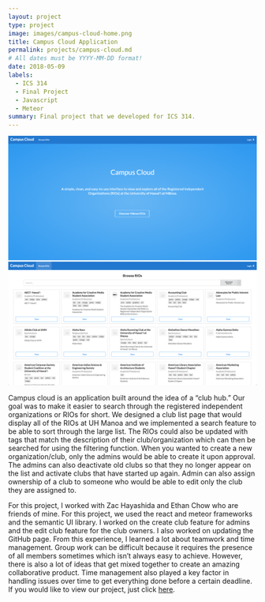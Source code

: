 ```yaml
---
layout: project
type: project
image: images/campus-cloud-home.png
title: Campus Cloud Application
permalink: projects/campus-cloud.md
# All dates must be YYYY-MM-DD format!
date: 2018-05-09
labels:
  - ICS 314
  - Final Project
  - Javascript
  - Meteor
summary: Final project that we developed for ICS 314.
---
```


<div class="ui small rounded images">
  <img class="ui image" src="../images/campus-cloud-home.png">
  <img class="ui image" src="../images/campus-cloud-club.png">
</div>

Campus cloud is an application built around the idea of a “club hub.” Our goal was to make it easier to search through the registered independent organizations or RIOs for short. We designed a club list page that would display all of the RIOs at UH Manoa and we implemented a search feature to be able to sort through the large list. The RIOs could also be updated with tags that match the description of their club/organization which can then be searched for using the filtering function. When you wanted to create a new organization/club, only the admins would be able to create it upon approval. The admins can also deactivate old clubs so that they no longer appear on the list and activate clubs that have started up again. Admin can also assign ownership of a club to someone who would be able to edit only the club they are assigned to.

For this project, I worked with Zac Hayashida and Ethan Chow who are friends of mine. For this project, we used the react and meteor frameworks and the semantic UI library. I worked on the create club feature for admins and the edit club feature for the club owners. I also worked on updating the GitHub page. From this experience, I learned a lot about teamwork and time management. Group work can be difficult because it requires the presence of all members sometimes which isn’t always easy to achieve. However, there is also a lot of ideas that get mixed together to create an amazing collaborative product. Time management also played a key factor in handling issues over time to get everything done before a certain deadline. If you would like to view our project, just click [here](https://campus-cloud.github.io).
